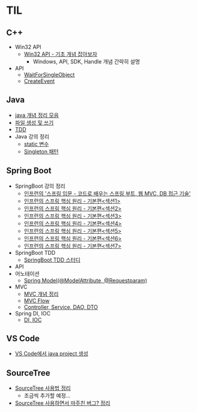 # TIL
## C++
- Win32 API
  + [Win32 API - 기초 개념 잡아보자](https://velog.io/@heyjeong-go/Win32-API-%EA%B8%B0%EC%B4%88-%EA%B0%9C%EB%85%90-%EC%9E%A1%EC%95%84%EB%B3%B4%EC%9E%90)
    * Windows, API, SDK, Handle 개념 간략히 설명
- API
  + [WaitForSingleObject](https://velog.io/@heyjeong-go/WaitForSingleObject)
  + [CreateEvent](https://velog.io/@heyjeong-go/CreateEvent)
  
## Java
- [java 개념 정리 모음](https://github.com/heyjeong-go/TIL/blob/main/Java/Java.md)
- [파일 생성 및 쓰기](https://github.com/heyjeong-go/TIL/blob/main/Java/FileControl_Study.md)
- [TDD](https://github.com/heyjeong-go/TIL/blob/main/Java/TDD_Test.md)
- Java 강의 정리
  + [static 변수](https://velog.io/@heyjeong-go/Java%EC%97%90%EC%84%9C%EC%9D%98-static-%EC%A0%95%EC%9D%98)
  + [Singleton 패턴](https://velog.io/@heyjeong-go/Java-Singleton-%ED%8C%A8%ED%84%B4)

## Spring Boot
- SpringBoot 강의 정리
  + [인프런의 '스프링 입문 - 코드로 배우는 스프링 부트, 웹 MVC, DB 접근 기술'](https://github.com/heyjeong-go/SpringBoot_Study2.git)
  + [인프런의 스프링 핵심 원리 - 기본편<섹션1>](https://velog.io/@heyjeong-go/%EC%8A%A4%ED%94%84%EB%A7%81-%ED%95%B5%EC%8B%AC-%EC%9B%90%EB%A6%AC-%EA%B8%B0%EB%B3%B8%ED%8E%B8-%EA%B0%95%EC%9D%981)
  + [인프런의 스프링 핵심 원리 - 기본편<섹션2>](https://velog.io/@heyjeong-go/%EC%8A%A4%ED%94%84%EB%A7%81-%ED%95%B5%EC%8B%AC-%EC%9B%90%EB%A6%AC-%EA%B8%B0%EB%B3%B8%ED%8E%B8-%EA%B0%95%EC%9D%982)
  + [인프런의 스프링 핵심 원리 - 기본편<섹션3>](https://velog.io/@heyjeong-go/%EC%8A%A4%ED%94%84%EB%A7%81-%ED%95%B5%EC%8B%AC-%EC%9B%90%EB%A6%AC-%EA%B8%B0%EB%B3%B8%ED%8E%B8-%EA%B0%95%EC%9D%983)
  + [인프런의 스프링 핵심 원리 - 기본편<섹션4>](https://velog.io/@heyjeong-go/%EC%8A%A4%ED%94%84%EB%A7%81-%ED%95%B5%EC%8B%AC-%EC%9B%90%EB%A6%AC-%EA%B8%B0%EB%B3%B8%ED%8E%B8-%EA%B0%95%EC%9D%98-4#beandefinition)
  + [인프런의 스프링 핵심 원리 - 기본편<섹션5>](https://velog.io/@heyjeong-go/%EC%8A%A4%ED%94%84%EB%A7%81-%ED%95%B5%EC%8B%AC-%EC%9B%90%EB%A6%AC-%EA%B8%B0%EB%B3%B8%ED%8E%B8-%EA%B0%95%EC%9D%98-5)
  + [인프런의 스프링 핵심 원리 - 기본편<섹션6>](https://velog.io/@heyjeong-go/%EC%8A%A4%ED%94%84%EB%A7%81-%ED%95%B5%EC%8B%AC-%EC%9B%90%EB%A6%AC-%EA%B8%B0%EB%B3%B8%ED%8E%B8-%EA%B0%95%EC%9D%98-6)
  + [인프런의 스프링 핵심 원리 - 기본편<섹션7>](https://velog.io/@heyjeong-go/%EC%8A%A4%ED%94%84%EB%A7%81-%ED%95%B5%EC%8B%AC-%EC%9B%90%EB%A6%AC-%EA%B8%B0%EB%B3%B8%ED%8E%B8-%EA%B0%95%EC%9D%98-7)
- SpringBoot TDD
  + [SpringBoot TDD 스터디](https://github.com/heyjeong-go/SpringBoot_TDD_Study.git)
- API
- 어노테이션
  + [Spring Model(@ModelAttribute, @Requestparam)](https://velog.io/@heyjeong-go/Spring-Model-%EA%B0%9D%EC%B2%B4)
- MVC
  + [MVC 개념 정리](https://velog.io/@heyjeong-go/SpringBoot-MVC)
  + [MVC Flow](https://velog.io/@heyjeong-go/SpringBoot-MVC-Flow)
  + [Controller, Service, DAO, DTO](https://velog.io/@heyjeong-go/Controller-Service-DAO-DTO)
- Spring DI, IOC
  + [DI, IOC](https://velog.io/@heyjeong-go/Spring-DI-IOC#%EA%B7%B8%EB%9E%98%EC%84%9C-ioc-%EB%9E%80)

## VS Code
- [VS Code에서 java project 생성](https://velog.io/@heyjeong-go/Visual-Code%EC%97%90%EC%84%9C-Java-Project-%EC%83%9D%EC%84%B1)

## SourceTree
- [SourceTree 사용법 정리](https://github.com/heyjeong-go/TIL/blob/main/SourceTree/SourceTree.md)
  + 조금씩 추가할 예정...
- [SourceTree 사용하면서 마주친 버그? 정리](https://github.com/heyjeong-go/TIL/blob/main/SourceTree/SourceTree_ErrorCollection.md)